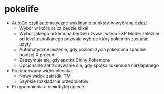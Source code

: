 # pokelife

* AutoGo czyli automatyczne wyklinanie punktów w wybraną dzicz:
  - Wybór w którą dzicz będzie klikał
  - Wybór jakiego pokemona będzie używał, w tym EXP Mode:  zależnie od levelu spotkanego pozwala wybrać który pokemon zostanie użyty
  - Automatyczne leczenie, gdy poziom życia pokemona spadnie poniżej X procent
  - Zatrzymuje się, gdy spotka Shiny Pokemona
  - Opcionalne zatrzymywanie sie, gdy spotka pokemona niezłapanego
* Rozbudowany widok plecaka:
  - Nowy widok zakładki TM
  - Szybkie rozkładanie przedmiotów
* Przypomnienia o nieodbytej opiece.
